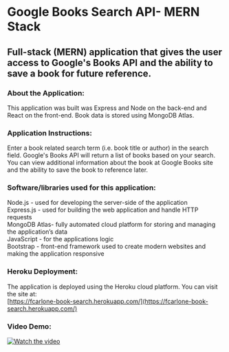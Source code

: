 # Google Books Search API- MERN Stack

## Full-stack (MERN) application that gives the user access to Google's Books API and the ability to save a book for future reference.

### About the Application:

This application was built was Express and Node on the back-end and React on the front-end. Book data is stored using MongoDB Atlas.

### Application Instructions:

Enter a book related search term (i.e. book title or author) in the search field. Google's Books API will return a list of books based on your search. You can view additional information about the book at Google Books site and the ability to save the book to reference later.

### Software/libraries used for this application:

Node.js - used for developing the server-side of the application  
Express.js - used for building the web application and handle HTTP requests  
MongoDB Atlas- fully automated cloud platform for storing and managing the application’s data  
JavaScript - for the applications logic  
Bootstrap - front-end framework used to create modern websites and making the application responsive

### Heroku Deployment:

The application is deployed using the Heroku cloud platform. You can visit the site at:  
[https://fcarlone-book-search.herokuapp.com/](https://fcarlone-book-search.herokuapp.com/)

### Video Demo:

[![Watch the video](src/assets/images/screenshot.png)](https://drive.google.com/file/d/10Y_YT6KJa37vB4l9snWnBGLnmkABIIEv/view)
